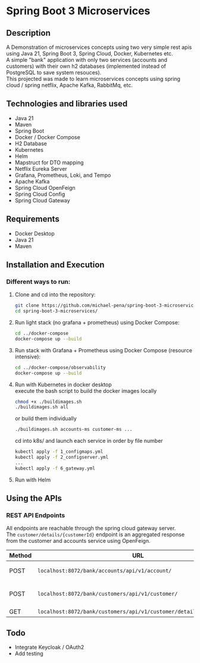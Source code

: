 # Spring Boot 3 Microservices

## Description

A Demonstration of microservices concepts using two very simple rest apis using Java 21, Spring Boot 3, Spring Cloud, Docker, Kubernetes etc. <br>
A simple "bank" application with only two services (accounts and customers) with their own h2 databases (implemented instead of PostgreSQL to save system resouces). <br>
This projected was made to learn microservices concepts using spring cloud / spring netflix, Apache Kafka, RabbitMq, etc.

## Technologies and libraries used

- Java 21
- Maven
- Spring Boot
- Docker / Docker Compose
- H2 Database
- Kubernetes
- Helm
- Mapstruct for DTO mapping
- Netflix Eureka Server
- Grafana, Prometheus, Loki, and Tempo
- Apache Kafka 
- Spring Cloud OpenFeign
- Spring Cloud Config
- Spring Cloud Gateway

## Requirements

- Docker Desktop
- Java 21
- Maven

<!-- TODO -->
## Installation and Execution

### Different ways to run:

1. Clone and cd into the repository:

    ```bash
    git clone https://github.com/michael-pena/spring-boot-3-microservices.git
    cd spring-boot-3-microservices/
    ```

<!-- TODO -->

2. Run light stack (no grafana + prometheus) using Docker Compose:

    ```bash
    cd ../docker-compose
    docker-compose up --build
    ```

3. Run stack with Grafana + Prometheus using Docker Compose (resource intensive):

    ```bash
    cd ../docker-compose/observability
    docker-compose up --build
    ```
4. Run with Kubernetes in docker desktop <br>
execute the bash script to build the docker images locally

    ```bash
    chmod +x ./buildimages.sh
    ./buildimages.sh all
    ```

    or build them individually

    ```bash
    ./buildimages.sh accounts-ms customer-ms ...
    ```

    cd into k8s/ and launch each service in order by file number

    ```bash
    kubectl apply -f 1_configmaps.yml
    kubectl apply -f 2_configserver.yml
    ...
    kubectl apply -f 6_gateway.yml
    ```


5. Run with Helm <br>



## Using the APIs

### REST API Endpoints

All endpoints are reachable through the spring cloud gateway server. <br>
The `customer/details/{customerId}` endpoint is an aggregated response from the customer and accounts service using OpenFeign. 

| Method | URL                                          | Body (JSON)                               |
|--------|----------------------------------------------|-------------------------------------------|
| POST   | `localhost:8072/bank/accounts/api/v1/account/` | `{ "customerId":"1", accountType="test", "balance":"1200"}` |
| POST   | `localhost:8072/bank/customers/api/v1/customer/` | `{ "firstName":"John" "lastName":"Doe" "address":"test" "accountNumber":"1"}` |
| GET    | `localhost:8072/bank/customers/api/v1/customer/details/{customerId}` |  |


## Todo
- Integrate Keycloak / OAuth2
- Add testing